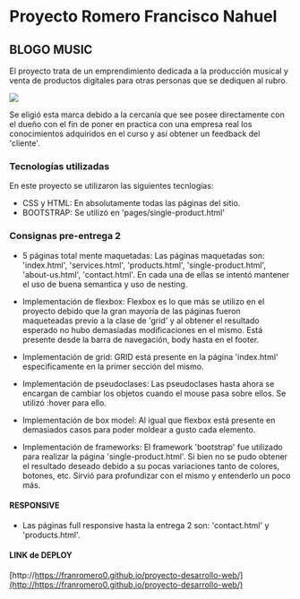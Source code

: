 # Proyecto Romero Francisco Nahuel
## BLOGO MUSIC
El proyecto trata de un emprendimiento dedicada a la producción musical y venta de productos digitales para otras personas que se dediquen al rubro.

![](https://i.ibb.co/TrG8NhY/image.png)

Se eligió esta marca debido a la cercanía que see posee directamente con el dueño con el fin de poner en practica con una empresa real los conocimientos adquiridos en el curso y así obtener un feedback del 'cliente'.

### Tecnologías utilizadas
En este proyecto se utilizaron las siguientes tecnlogías:
- CSS y HTML: En absolutamente todas las páginas del sitio.
- BOOTSTRAP: Se utilizó en 'pages/single-product.html'

### Consignas pre-entrega 2
- 5 páginas total mente maquetadas: Las páginas maquetadas son: 'index.html', 'services.html', 'products.html', 'single-product.html', 'about-us.html', 'contact.html'. En cada una de ellas se intentó mantener el uso de buena semantica y uso de nesting.

- Implementación de flexbox: Flexbox es lo que más se utilizo en el proyecto debido que la gran mayoría de las páginas fueron maqueteadas previo a la clase de 'grid' y al obtener el resultado esperado no hubo demasiadas modificaciones en el mismo. Está presente desde la barra de navegación, body hasta en el footer.

- Implementación de grid: GRID está presente en la página 'index.html' específicamente en la primer sección del mismo.

- Implementación de pseudoclases: Las pseudoclases hasta ahora se encargan de cambiar los objetos cuando el mouse pasa sobre ellos. Se utilizó :hover para ello.

- Implementación de box model: Al igual que flexbox está presente en demasiados casos para poder moldear a gusto cada elemento.

- Implementación de frameworks: El framework 'bootstrap' fue utilizado para realizar la página 'single-product.html'. Si bien no se pudo obtener el resultado deseado debido a su pocas variaciones tanto de colores, botones, etc. Sirvió para profundizar con el mismo y entenderlo un poco más.

#### RESPONSIVE
- Las páginas full responsive hasta la entrega 2 son: 'contact.html' y 'products.html'.

#### LINK de DEPLOY
[http://https://franromero0.github.io/proyecto-desarrollo-web/](http://https://franromero0.github.io/proyecto-desarrollo-web/)




